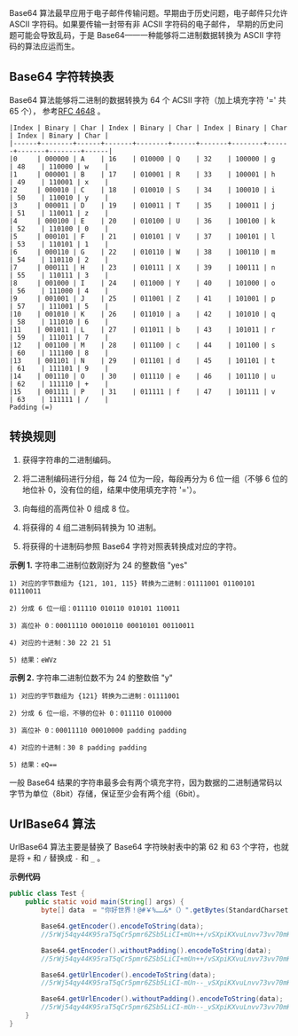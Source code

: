 Base64 算法最早应用于电子邮件传输问题。早期由于历史问题，电子邮件只允许 ASCII 字符码。如果要传输一封带有非 ACSII 字符码的电子邮件，
早期的历史问题可能会导致乱码，于是 Base64——一种能够将二进制数据转换为 ASCII 字符码的算法应运而生。

## Base64 字符转换表
Base64 算法能够将二进制的数据转换为 64 个 ACSII 字符（加上填充字符 '=' 共 65 个）， 参考[RFC 4648](https://www.rfc-editor.org/rfc/rfc4648.html#page-5) 。
```
|Index | Binary | Char | Index | Binary | Char | Index | Binary | Char | Index | Binary | Char |
|------+--------+------+-------+--------+------+-------+--------+------+-------+--------+------|
|0     | 000000 | A    | 16    | 010000 | Q    | 32    | 100000 | g    | 48    | 110000 | w    |
|1     | 000001 | B    | 17    | 010001 | R    | 33    | 100001 | h    | 49    | 110001 | x    |
|2     | 000010 | C    | 18    | 010010 | S    | 34    | 100010 | i    | 50    | 110010 | y    |
|3     | 000011 | D    | 19    | 010011 | T    | 35    | 100011 | j    | 51    | 110011 | z    |
|4     | 000100 | E    | 20    | 010100 | U    | 36    | 100100 | k    | 52    | 110100 | 0    |
|5     | 000101 | F    | 21    | 010101 | V    | 37    | 100101 | l    | 53    | 110101 | 1    |
|6     | 000110 | G    | 22    | 010110 | W    | 38    | 100110 | m    | 54    | 110110 | 2    |
|7     | 000111 | H    | 23    | 010111 | X    | 39    | 100111 | n    | 55    | 110111 | 3    |
|8     | 001000 | I    | 24    | 011000 | Y    | 40    | 101000 | o    | 56    | 111000 | 4    |
|9     | 001001 | J    | 25    | 011001 | Z    | 41    | 101001 | p    | 57    | 111001 | 5    |
|10    | 001010 | K    | 26    | 011010 | a    | 42    | 101010 | q    | 58    | 111010 | 6    |
|11    | 001011 | L    | 27    | 011011 | b    | 43    | 101011 | r    | 59    | 111011 | 7    |
|12    | 001100 | M    | 28    | 011100 | c    | 44    | 101100 | s    | 60    | 111100 | 8    |
|13    | 001101 | N    | 29    | 011101 | d    | 45    | 101101 | t    | 61    | 111101 | 9    |
|14    | 001110 | O    | 30    | 011110 | e    | 46    | 101110 | u    | 62    | 111110 | +    |
|15    | 001111 | P    | 31    | 011111 | f    | 47    | 101111 | v    | 63    | 111111 | /    |
Padding (=)
```
## 转换规则
1. 获得字符串的二进制编码。

2. 将二进制编码进行分组，每 24 位为一段，每段再分为 6 位一组（不够 6 位的地位补 0，没有位的组，结果中使用填充字符 '='）。

3. 向每组的高两位补 0 组成 8 位。

4. 将获得的 4 组二进制码转换为 10 进制。

5. 将获得的十进制码参照 Base64 字符对照表转换成对应的字符。


**示例 1.** 字符串二进制位数刚好为 24 的整数倍 "yes"

	1) 对应的字节数组为 {121, 101, 115} 转换为二进制：01111001 01100101 01110011

	2) 分成 6 位一组：011110 010110 010101 110011

	3) 高位补 0：00011110 00010110 00010101 00110011

	4) 对应的十进制：30 22 21 51

	5) 结果：eWVz

**示例 2.** 字符串二进制位数不为 24 的整数倍 "y"

	1) 对应的字节数组为 {121} 转换为二进制：01111001

	2) 分成 6 位一组，不够的位补 0：011110 010000

	3) 高位补 0：00011110 00010000 padding padding

	4) 对应的十进制：30 8 padding padding

	5) 结果：eQ==

一般 Base64 结果的字符串最多会有两个填充字符，因为数据的二进制通常码以字节为单位（8bit）存储，保证至少会有两个组（6bit）。

## UrlBase64 算法
UrlBase64 算法主要是替换了 Base64 字符映射表中的第 62 和 63 个字符，也就是将 `+` 和 `/` 替换成 `-` 和 `_` 。

**示例代码**
```java
public class Test {
    public static void main(String[] args) {
        byte[] data  = "你好世界！@#￥%……&*（）".getBytes(StandardCharsets.UTF_8);

        Base64.getEncoder().encodeToString(data);
        //5rWj54qy44K95raT5qCr5pmr6ZSb5LiCI+mUn++/vSXpiKXvuLnvv73vv70mKumUm+WgrOe0mg==

        Base64.getEncoder().withoutPadding().encodeToString(data);
        //5rWj54qy44K95raT5qCr5pmr6ZSb5LiCI+mUn++/vSXpiKXvuLnvv73vv70mKumUm+WgrOe0mg

        Base64.getUrlEncoder().encodeToString(data);
        //5rWj54qy44K95raT5qCr5pmr6ZSb5LiCI-mUn--_vSXpiKXvuLnvv73vv70mKumUm-WgrOe0mg==

        Base64.getUrlEncoder().withoutPadding().encodeToString(data);
        //5rWj54qy44K95raT5qCr5pmr6ZSb5LiCI-mUn--_vSXpiKXvuLnvv73vv70mKumUm-WgrOe0mg
    }
}
```